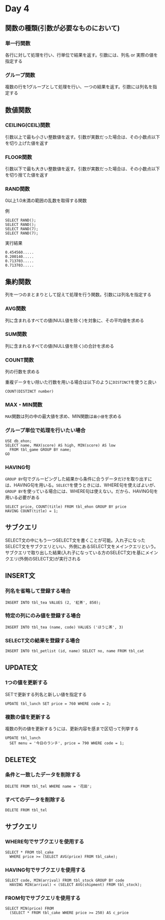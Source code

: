 # Day 4
## 関数の種類(引数が必要なものにおいて)
### 単一行関数
各行に対して処理を行い、行単位で結果を返す。引数には、列名 or 実際の値を指定する

### グループ関数
複数の行を1グループとして処理を行い、一つの結果を返す。引数には列名を指定する


## 数値関数
### CEILING(CEIL)関数
引数以上で最も小さい整数値を返す。引数が実数だった場合は、その小数点以下を切り上げた値を返す

### FLOOR関数
引数以下で最も大きい整数値を返す。引数が実数だった場合は、その小数点以下を切り捨てた値を返す

### RAND関数
0以上1.0未満の範囲の乱数を取得する関数

例
```
SELECT RAND();
SELECT RAND();
SELECT RAND(7);
SELECT RAND(7);
```

実行結果
```
0.454560.....
0.200140.....
0.713703.....
0.713703.....
```

## 集約関数
列を一つのまとまりとして捉えて処理を行う関数。引数には列名を指定する

### AVG関数
列に含まれるすべての値(NULL値を除く)を対象に、その平均値を求める

### SUM関数
列に含まれるすべての値(NULL値を除く)の合計を求める

### COUNT関数
列の行数を求める

重複データをい除いた行数を用いる場合は以下のように`DISTINCT`を使うと良い

```
COUNT(DISTINCT number)
```

### MAX・MIN関数
`MAX`関数は列の中の最大値を求め、MIN関数は`最小値`を求める

### グループ単位で処理を行いたい場合

```
USE db_ehon;
SELECT name, MAX(score) AS high, MIN(score) AS low
  FROM tbl_game GROUP BY name;
GO
```

### HAVING句
`GROUP BY`句でグルーピングした結果から条件に合うデータだけを取り出すには、HAVING句を用いる。`SELECT`を使うときには、WHERE句を使えばよいが、`GROUP BY`を使っている場合には、WHERE句は使えない。だから、HAVING句を用いる必要がある

```
SELECT price, COUNT(title) FROM tbl_ehon GROUP BY price
HAVING COUNT(title) = 1;
```

## サブクエリ
SELECT文の中にもう一つSELECT文を書くことが可能。入れ子になったSELECT文をサブクエリといい、外側にあるSELECT文をメインクエリという。サブクエリで取り出した結果(入れ子になっている方のSELECT文)を基にメインクエリ(外側のSELECT文)が実行される

## INSERT文
### 列名を省略して登録する場合

```
INSERT INTO tbl_tea VALUES (2, '紅茶', 850);
```

### 特定の列にのみ値を登録する場合

```
INSERT INTO tbl_tea (name, code) VALUES ('ほうじ茶', 3)
```

### SELECT文の結果を登録する場合

```
INSERT INTO tbl_petlist (id, name) SELECT no, name FROM tbl_cat
```

## UPDATE文

### 1つの値を更新する
SETで更新する列名と新しい値を指定する

```
UPDATE tbl_lunch SET price = 760 WHERE code = 2;
```

### 複数の値を更新する
複数の列の値を更新するうには、更新内容を感まで区切って列挙する

```
UPDATE tbl_lunch
  SET menu = '今日のランチ', price = 790 WHERE code = 1;
```

## DELETE文
### 条件と一致したデータを削除する

```
DELETE FROM tbl_tel WHERE name = '花田';
```

### すべてのデータを削除する

```
DELETE FROM tbl_tel
```

## サブクエリ
### WHERE句でサブクエリを使用する

```
SELECT * FROM tbl_cake
  WHERE price >= (SELECT AVG(price) FROM tbl_cake);
```

### HAVING句でサブクエリを使用する

```
SELECT code, MIN(arrival) FROM tbl_stock GROUP BY code
  HAVING MIN(arrival) < (SELECT AVG(shipment) FROM tbl_stock);
```

### FROM句でサブクエリを使用する

```
SELECT MIN(price) FROM
  (SELECT * FROM tbl_cake WHERE price >= 250) AS c_price
```

